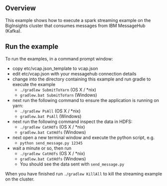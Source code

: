 ## Overview

This example shows how to execute a spark streaming example on the BigInsights cluster that consumes messages from IBM MessageHub (Kafka).  

## Run the example

To run the examples, in a command prompt window:

   - copy etc/vcap.json_template to vcap.json
   - edit etc/vcap.json with your messagehub connection details
   - change into the directory containing this example and run gradle to execute the example
      - `./gradlew SubmitToYarn` (OS X / *nix)
      - `gradlew.bat SubmitToYarn` (Windows)
   - next run the following command to ensure the application is running on yarn:
      - `./gradlew PsAll` (OS X / *nix)
      - `gradlew.bat PsAll` (Windows)
   - next run the following command inspect the data in HDFS:
      - `./gradlew CatHdfs` (OS X / *nix)
      - `gradlew.bat CatHdfs` (Windows)
   - next open a new terminal window and execute the python script, e.g.
      - `python send_message.py 12345`
   - wait a minute or so, then run
      - `./gradlew CatHdfs` (OS X / *nix)
      - `gradlew.bat CatHdfs` (Windows)
      - You should see the data sent with `send_message.py`

When you have finished run `./gradlew KillAll` to kill the streaming example on the cluster.

